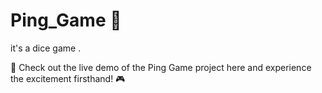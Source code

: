 # Ping_Game 🎲
it's a dice game .

🚀 Check out the live demo of the Ping Game project here and experience the excitement firsthand! 🎮

